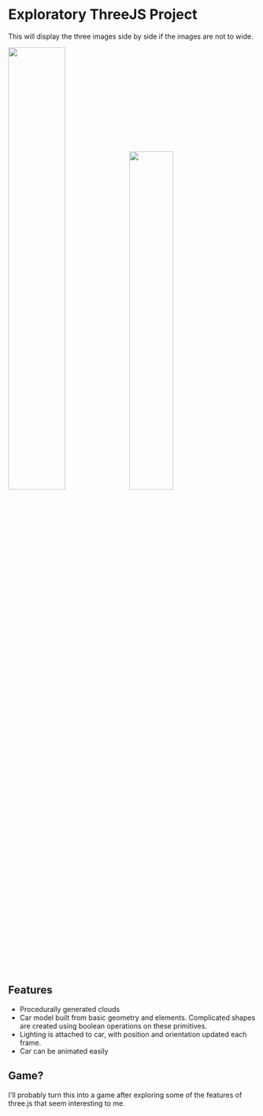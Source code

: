 # Exploratory ThreeJS Project


This will display the three images side by side if the images are not to wide.

<p float="left">
  <img src="https://github.com/RamiAwar/three-js-intro/raw/master/img/car_photo.JPG" width="48%" />
  <img src="https://github.com/RamiAwar/three-js-intro/raw/master/img/car_3.JPG" width="42%" /> 
</p>

## Features
- Procedurally generated clouds
- Car model built from basic geometry and elements. Complicated shapes are created using boolean operations on these primitives.
- Lighting is attached to car, with position and orientation updated each frame.
- Car can be animated easily

## Game?
I'll probably turn this into a game after exploring some of the features of three.js that seem interesting to me.
